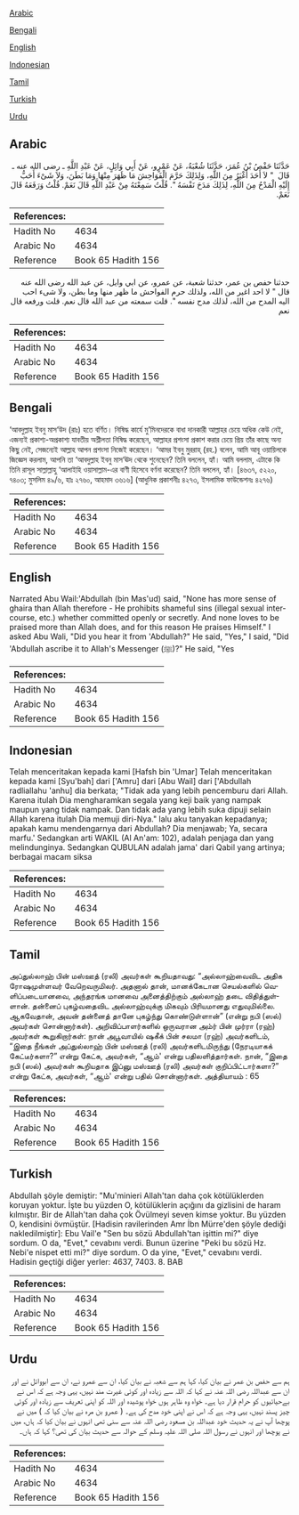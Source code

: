 [Arabic](#arabic)

[Bengali](#bengali)

[English](#english)

[Indonesian](#indonesian)

[Tamil](#tamil)

[Turkish](#turkish)

[Urdu](#urdu)

## Arabic


<div dir="rtl" lang="ar" style={{fontSize:'larger',backgroundColor:'#f8f9fa',padding:20}}>
حَدَّثَنَا حَفْصُ بْنُ عُمَرَ، حَدَّثَنَا شُعْبَةُ، عَنْ عَمْرٍو، عَنْ أَبِي وَائِلٍ، عَنْ عَبْدِ اللَّهِ ـ رضى الله عنه ـ قَالَ ‏ "‏ لاَ أَحَدَ أَغْيَرُ مِنَ اللَّهِ، وَلِذَلِكَ حَرَّمَ الْفَوَاحِشَ مَا ظَهَرَ مِنْهَا وَمَا بَطَنَ، وَلاَ شَىْءَ أَحَبُّ إِلَيْهِ الْمَدْحُ مِنَ اللَّهِ، لِذَلِكَ مَدَحَ نَفْسَهُ ‏"‏‏.‏ قُلْتُ سَمِعْتَهُ مِنْ عَبْدِ اللَّهِ قَالَ نَعَمْ‏.‏ قُلْتُ وَرَفَعَهُ قَالَ نَعَمْ‏.‏
</div>
<div style={{backgroundColor:'#f8f9fa',padding:20, marginBottom: 10}}><table> <thead> <tr> <th>References:</th> <th></th> </tr> </thead> <tbody><tr><td>Hadith No</td><td>4634</td></tr><tr><td>Arabic No</td><td>4634</td></tr><tr><td>Reference</td><td>Book 65 Hadith 156</td></tr></tbody></table></div>


<div dir="rtl" lang="ar" style={{fontSize:'larger',backgroundColor:'#f8f9fa',padding:20}}>
حدثنا حفص بن عمر، حدثنا شعبة، عن عمرو، عن ابي وايل، عن عبد الله رضى الله عنه قال " لا احد اغير من الله، ولذلك حرم الفواحش ما ظهر منها وما بطن، ولا شىء احب اليه المدح من الله، لذلك مدح نفسه ". قلت سمعته من عبد الله قال نعم. قلت ورفعه قال نعم
</div>
<div style={{backgroundColor:'#f8f9fa',padding:20, marginBottom: 10}}><table> <thead> <tr> <th>References:</th> <th></th> </tr> </thead> <tbody><tr><td>Hadith No</td><td>4634</td></tr><tr><td>Arabic No</td><td>4634</td></tr><tr><td>Reference</td><td>Book 65 Hadith 156</td></tr></tbody></table></div>

## Bengali


<div dir="ltr" lang="bn" style={{fontSize:'larger',backgroundColor:'#f8f9fa',padding:20}}>
‘আবদুল্লাহ ইবনু মাস‘উদ (রাঃ) হতে বর্ণিত। নিষিদ্ধ কার্যে মু’মিনদেরকে বাধা দানকারী আল্লাহর চেয়ে অধিক কেউ নেই, এজন্যই প্রকাশ্য-অপ্রকাশ্য যাবতীয় অশ্লীলতা নিষিদ্ধ করেছেন, আল্লাহর প্রশংসা প্রকাশ করার চেয়ে প্রিয় তাঁর কাছে অন্য কিছু নেই, সেজন্যেই আল্লাহ আপন প্রশংসা নিজেই করেছেন। ‘আমর ইবনু মুররাহ্ (রহ.) বলেন, আমি আবূ ওয়ায়িলকে জিজ্ঞেস করলাম, আপনি তা ‘আবদুল্লাহ ইবনু মাস‘ঊদ থেকে শুনেছেন? তিনি বললেন, হ্যাঁ। আমি বললাম, এটাকে কি তিনি রাসূল সাল্লাল্লাহু ‘আলাইহি ওয়াসাল্লাম-এর বাণী হিসেবে বর্ণনা করেছেন? তিনি বললেন, হ্যাঁ। [৪৬৩৭, ৫২২০, ৭৪০৩; মুসলিম ৪৯/৬, হাঃ ২৭৬০, আহমাদ ৩৬১৬] (আধুনিক প্রকাশনীঃ ৪২৭৩, ইসলামিক ফাউন্ডেশনঃ ৪২৭৬)
</div>
<div style={{backgroundColor:'#f8f9fa',padding:20, marginBottom: 10}}><table> <thead> <tr> <th>References:</th> <th></th> </tr> </thead> <tbody><tr><td>Hadith No</td><td>4634</td></tr><tr><td>Arabic No</td><td>4634</td></tr><tr><td>Reference</td><td>Book 65 Hadith 156</td></tr></tbody></table></div>

## English


<div dir="ltr" lang="en" style={{fontSize:'larger',backgroundColor:'#f8f9fa',padding:20}}>
Narrated Abu Wail:'Abdullah (bin Mas'ud) said, "None has more sense of ghaira than Allah therefore - He prohibits shameful sins (illegal sexual intercourse, etc.) whether committed openly or secretly. And none loves to be praised more than Allah does, and for this reason He praises Himself." I asked Abu Wali, "Did you hear it from 'Abdullah?" He said, "Yes," I said, "Did 'Abdullah ascribe it to Allah's Messenger (ﷺ)?" He said, "Yes
</div>
<div style={{backgroundColor:'#f8f9fa',padding:20, marginBottom: 10}}><table> <thead> <tr> <th>References:</th> <th></th> </tr> </thead> <tbody><tr><td>Hadith No</td><td>4634</td></tr><tr><td>Arabic No</td><td>4634</td></tr><tr><td>Reference</td><td>Book 65 Hadith 156</td></tr></tbody></table></div>

## Indonesian


<div dir="ltr" lang="id" style={{fontSize:'larger',backgroundColor:'#f8f9fa',padding:20}}>
Telah menceritakan kepada kami [Hafsh bin 'Umar] Telah menceritakan kepada kami [Syu'bah] dari ['Amru] dari [Abu Wail] dari ['Abdullah radliallahu 'anhu] dia berkata; "Tidak ada yang lebih pencemburu dari Allah. Karena itulah Dia mengharamkan segala yang keji baik yang nampak maupun yang tidak nampak. Dan tidak ada yang lebih suka dipuji selain Allah karena itulah Dia memuji diri-Nya." lalu aku tanyakan kepadanya; apakah kamu mendengarnya dari Abdullah? Dia menjawab; Ya, secara marfu.' Sedangkan arti WAKIL (Al An'am: 102), adalah penjaga dan yang melindunginya. Sedangkan QUBULAN adalah jama' dari Qabil yang artinya; berbagai macam siksa
</div>
<div style={{backgroundColor:'#f8f9fa',padding:20, marginBottom: 10}}><table> <thead> <tr> <th>References:</th> <th></th> </tr> </thead> <tbody><tr><td>Hadith No</td><td>4634</td></tr><tr><td>Arabic No</td><td>4634</td></tr><tr><td>Reference</td><td>Book 65 Hadith 156</td></tr></tbody></table></div>

## Tamil


<div dir="ltr" lang="ta" style={{fontSize:'larger',backgroundColor:'#f8f9fa',padding:20}}>
அப்துல்லாஹ் பின் மஸ்ஊத் (ரலி) அவர்கள் கூறியதாவது: “அல்லாஹ்வைவிட அதிக ரோஷமுள்ளவர் வேறெவருமிலர். அதனால் தான், மானக்கேடான செயல்களில் வெளிப்படையானவை, அந்தரங்க மானவை அனைத்திற்கும் அல்லாஹ் தடை விதித்துள்ளான். தன்னைப் புகழ்வதைவிட அல்லாஹ்வுக்கு மிகவும் பிரியமானது எதுவுமில்லை. ஆகவேதான், அவன் தன்னைத் தானே புகழ்ந்து கொண்டுள்ளான்” (என்று நபி (ஸல்) அவர்கள் சொன்னார்கள்). அறிவிப்பாளர்களில் ஒருவரான அம்ர் பின் முர்ரா (ரஹ்) அவர்கள் கூறுகிறார்கள்: நான் அபூவாயில் ஷகீக் பின் சலமா (ரஹ்) அவர்களிடம், “இதை நீங்கள் அப்துல்லாஹ் பின் மஸ்ஊத் (ரலி) அவர்களிடமிருந்து (நேரடியாகக் கேட்டீர்களா?” என்று கேட்க, அவர்கள், “ஆம்' என்று பதிலளித்தார்கள். நான், “இதை நபி (ஸல்) அவர்கள் கூறியதாக இப்னு மஸ்ஊத் (ரலி) அவர்கள் குறிப்பிட்டார்களா?” என்று கேட்க, அவர்கள், “ஆம்' என்று பதில் சொன்னார்கள். அத்தியாயம் : 65
</div>
<div style={{backgroundColor:'#f8f9fa',padding:20, marginBottom: 10}}><table> <thead> <tr> <th>References:</th> <th></th> </tr> </thead> <tbody><tr><td>Hadith No</td><td>4634</td></tr><tr><td>Arabic No</td><td>4634</td></tr><tr><td>Reference</td><td>Book 65 Hadith 156</td></tr></tbody></table></div>

## Turkish


<div dir="ltr" lang="tr" style={{fontSize:'larger',backgroundColor:'#f8f9fa',padding:20}}>
Abdullah şöyle demiştir: "Mu'minieri Allah'tan daha çok kötülüklerden koruyan yoktur. İşte bu yüzden O, kötülüklerin açığını da gizlisini de haram kılmıştır. Bir de Allah'tan daha çok Övülmeyi seven kimse yoktur. Bu yüzden O, kendisini övmüştür. [Hadisin ravilerinden Amr İbn Mürre'den şöyle dediği nakledilmiştir]: Ebu Vail'e "Sen bu sözü Abdullah'tan işittin mi?" diye sordum. O da, "Evet," cevabını verdi. Bunun üzerine "Peki bu sözü Hz. Nebi'e nispet etti mi?" diye sordum. O da yine, "Evet," cevabını verdi. Hadisin geçtiği diğer yerler: 4637, 7403. 8. BAB
</div>
<div style={{backgroundColor:'#f8f9fa',padding:20, marginBottom: 10}}><table> <thead> <tr> <th>References:</th> <th></th> </tr> </thead> <tbody><tr><td>Hadith No</td><td>4634</td></tr><tr><td>Arabic No</td><td>4634</td></tr><tr><td>Reference</td><td>Book 65 Hadith 156</td></tr></tbody></table></div>

## Urdu


<div dir="rtl" lang="ur" style={{fontSize:'larger',backgroundColor:'#f8f9fa',padding:20}}>
ہم سے حفص بن عمر نے بیان کیا، کہا ہم سے شعبہ نے بیان کیا، ان سے عمرو نے، ان سے ابووائل نے اور ان سے عبداللہ رضی اللہ عنہ نے کہا کہ اللہ سے زیادہ اور کوئی غیرت مند نہیں، یہی وجہ ہے کہ اس نے بےحیائیوں کو حرام قرار دیا ہے۔ خواہ وہ ظاہر ہوں خواہ پوشیدہ اور اللہ کو اپنی تعریف سے زیادہ اور کوئی چیز پسند نہیں، یہی وجہ ہے کہ اس نے اپنی خود مدح کی ہے۔ ( عمرو بن مرہ نے بیان کیا کہ ) میں نے پوچھا آپ نے یہ حدیث خود عبداللہ بن مسعود رضی اللہ عنہ سے سنی تھی انہوں نے بیان کیا کہ ہاں، میں نے پوچھا اور انہوں نے رسول اللہ صلی اللہ علیہ وسلم کے حوالہ سے حدیث بیان کی تھی؟ کہا کہ ہاں۔
</div>
<div style={{backgroundColor:'#f8f9fa',padding:20, marginBottom: 10}}><table> <thead> <tr> <th>References:</th> <th></th> </tr> </thead> <tbody><tr><td>Hadith No</td><td>4634</td></tr><tr><td>Arabic No</td><td>4634</td></tr><tr><td>Reference</td><td>Book 65 Hadith 156</td></tr></tbody></table></div>